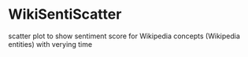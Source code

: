 # WikiSentiScatter
scatter plot to show sentiment score for Wikipedia concepts (Wikipedia entities) with verying time 
